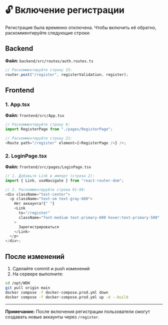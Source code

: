 # 🔓 Включение регистрации

Регистрация была временно отключена. Чтобы включить её обратно, раскомментируйте следующие строки:

## Backend

**Файл:** `backend/src/routes/auth.routes.ts`

```typescript
// Раскомментируйте строку 15:
router.post("/register", registerValidation, register);
```

## Frontend

### 1. App.tsx

**Файл:** `frontend/src/App.tsx`

```typescript
// Раскомментируйте строку 6:
import RegisterPage from "./pages/RegisterPage";

// Раскомментируйте строку 21:
<Route path="/register" element={<RegisterPage />} />;
```

### 2. LoginPage.tsx

**Файл:** `frontend/src/pages/LoginPage.tsx`

```typescript
// 1. Добавьте Link в импорт (строка 2):
import { Link, useNavigate } from "react-router-dom";

// 2. Раскомментируйте строки 91-98:
<div className="text-center">
  <p className="text-sm text-gray-600">
    Нет аккаунта?{" "}
    <Link
      to="/register"
      className="font-medium text-primary-600 hover:text-primary-500"
    >
      Зарегистрироваться
    </Link>
  </p>
</div>;
```

## После изменений

1. Сделайте commit и push изменений
2. На сервере выполните:

```bash
cd /opt/WDH
git pull origin main
docker compose -f docker-compose.prod.yml down
docker compose -f docker-compose.prod.yml up -d --build
```

---

**Примечание:** После включения регистрации пользователи смогут создавать новые аккаунты через `/register`.
